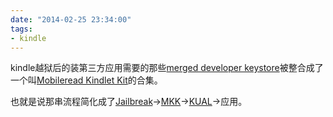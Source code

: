 ```yaml
---
date: "2014-02-25 23:34:00"
tags:
- kindle
---
```

kindle越狱后的装第三方应用需要的那些[merged developer keystore](http://www.mobileread.com/forums/showthread.php?t=152294)被整合成了一个叫[Mobileread Kindlet Kit](http://www.mobileread.com/forums/showthread.php?t=233932)的合集。

也就是说那串流程简化成了[Jailbreak](http://www.mobileread.com/forums/showthread.php?t=186645)->[MKK](http://www.mobileread.com/forums/showthread.php?t=233932)->[KUAL](http://www.mobileread.com/forums/showthread.php?t=203326)->应用。